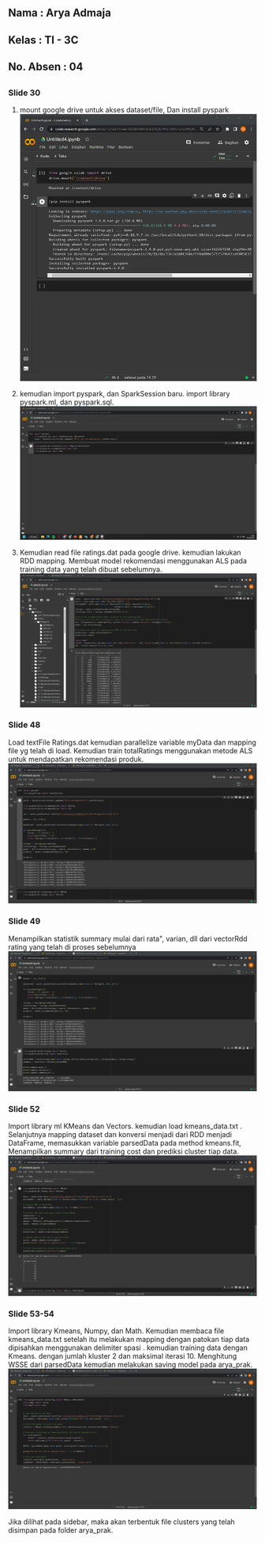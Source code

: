 ## Nama      : Arya Admaja
## Kelas     : TI - 3C
## No. Absen : 04
##

### Slide 30

1. mount google drive untuk akses dataset/file, Dan install pyspark
![Screenshot ](image/01.png)


2. kemudian import pyspark, dan SparkSession baru. import library pyspark.ml, dan pyspark.sql.
![Screenshot ](image/02.png)


3. Kemudian read file ratings.dat pada google drive. kemudian lakukan RDD mapping. Membuat model rekomendasi menggunakan ALS pada training data yang telah dibuat sebelumnya.
![Screenshot ](image/03.png)


### Slide 48
Load textFile Ratings.dat kemudian parallelize variable myData dan mapping file yg telah di load. Kemudian train totalRatings menggunakan metode ALS untuk mendapatkan rekomendasi produk.
![Screenshot ](image/04.png)


### Slide 49
Menampilkan statistik summary mulai dari rata", varian, dll dari vectorRdd rating yang telah di proses sebelumnya
![Screenshot ](image/06.png)


### Slide 52
Import library ml KMeans dan Vectors. kemudian load kmeans_data.txt . Selanjutnya mapping dataset dan konversi menjadi dari RDD menjadi DataFrame, memasukkan variable parsedData pada method kmeans.fit, Menampilkan summary dari training cost dan prediksi cluster tiap data.
![Screenshot ](image/07.png)


### Slide 53-54
Import library Kmeans, Numpy, dan Math. Kemudian membaca file kmeans_data.txt setelah itu melakukan mapping dengan patokan tiap data dipisahkan menggunakan delimiter spasi . kemudian training data dengan Kmeans. dengan jumlah kluster 2 dan maksimal iterasi 10. Menghitung WSSE dari parsedData kemudian melakukan saving model pada arya_prak.
![Screenshot ](image/08.png)

Jika dilihat pada sidebar, maka akan terbentuk file clusters yang telah disimpan pada folder arya_prak.


